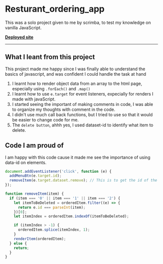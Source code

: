 # Resturant_ordering_app

This was a solo project given to me by scrimba, to test my knowledge on vanilla JavaScript. 


[**Deployed site**](https://returant-ordering-app.netlify.app/)

<hr>

## What I leant from this project

This project made me happy since I was finally able to understand the basics of javascript, and was confident I could handle the task at hand

1. I learnt how to render object data from an array to the html page, especially using `.forEach()` and `.map()`
2. I learnt how to use `e.target` for event listeners, expecially for renders I made with javaScript.
3. I started seeing the important of making comments in code, I was able to organize my thoughts with comment in the code.
4. I didn't use much call back functions, but I tried to use so that it would be easier to change code for me.
5. The `delete button`, ahhh yes, I used dataset-id to identify what item to delete.

## Code I am proud of

I am happy with this code cause it made me see the importance of using data-id on elements.

```js
document.addEventListener('click', function (e) {
  addMenuBtn(e.target.id);
  removeItem(e.target.dataset.remove); // This is to get the id of the button
});

function removeItem(item) {
  if (item === '0' || item === '1' || item === '2') {
    let itemToBeDeleted = orderedItem.filter((e) => {
      return e.id === parseInt(item);
    })[0];
    let itemIndex = orderedItem.indexOf(itemToBeDeleted);

    if (itemIndex > -1) {
      orderedItem.splice(itemIndex, 1);
    }
    renderItem(orderedItem);
  } else {
    return;
  }
}
```





 

